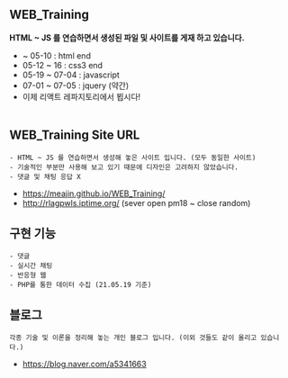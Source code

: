 ## WEB_Training
__HTML ~ JS 를 연습하면서 생성된 파일 및 사이트를 게재 하고 있습니다.__<br>

* ~ 05-10 : html end
* 05-12 ~ 16 : css3 end
* 05-19 ~ 07-04 : javascript
* 07-01 ~ 07-05 : jquery (약간)
* 이제 리액트 레파지토리에서 뵙시다!<br><br>


## WEB_Training Site URL
```
- HTML ~ JS 를 연습하면서 생성해 놓은 사이트 입니다. (모두 동일한 사이트)
- 기술적인 부분만 사용해 보고 있기 때문에 디자인은 고려하지 않았습니다.
- 댓글 및 채팅 응답 X
```
- https://meajin.github.io/WEB_Training/
- http://rlagpwls.iptime.org/ (sever open pm18 ~ close random) 

## 구현 기능
```
- 댓글
- 실시간 채팅
- 반응형 웹
- PHP를 통한 데이터 수집 (21.05.19 기준)
```


## 블로그
```
각종 기술 및 이론을 정리해 놓는 개인 블로그 입니다. (이외 것들도 같이 올리고 있습니다.)
```
- https://blog.naver.com/a5341663
